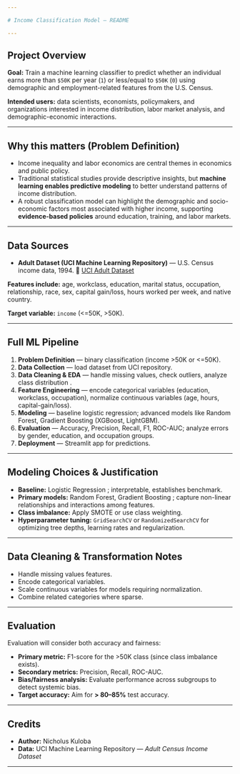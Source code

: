 ```yaml
---

# Income Classification Model — README

---
```


## Project Overview

**Goal:** Train a machine learning classifier to predict whether an individual earns more than `$50K` per year (`1`) or less/equal to `$50K` (`0`) using demographic and employment-related features from the U.S. Census.

**Intended users:** data scientists, economists, policymakers, and organizations interested in income distribution, labor market analysis, and demographic-economic interactions.

---

## Why this matters (Problem Definition)

* Income inequality and labor economics are central themes in economics and public policy.
* Traditional statistical studies provide descriptive insights, but **machine learning enables predictive modeling** to better understand patterns of income distribution.
* A robust classification model can highlight the demographic and socio-economic factors most associated with higher income, supporting **evidence-based policies** around education, training, and labor markets.

---

## Data Sources

* **Adult Dataset (UCI Machine Learning Repository)** — U.S. Census income data, 1994.
  🔗 [UCI Adult Dataset](https://archive.ics.uci.edu/dataset/2/adult)

**Features include:** age, workclass, education, marital status, occupation, relationship, race, sex, capital gain/loss, hours worked per week, and native country.

**Target variable:** `income` (<=50K, >50K).

---

## Full ML Pipeline

1. **Problem Definition** — binary classification (income >50K or <=50K).
2. **Data Collection** — load dataset from UCI repository.
3. **Data Cleaning & EDA** — handle missing values, check outliers, analyze class distribution .
4. **Feature Engineering** — encode categorical variables (education, workclass, occupation), normalize continuous variables (age, hours, capital-gain/loss).
5. **Modeling** — baseline logistic regression; advanced models like Random Forest, Gradient Boosting (XGBoost, LightGBM).
6. **Evaluation** — Accuracy, Precision, Recall, F1, ROC-AUC; analyze errors by gender, education, and occupation groups.
7. **Deployment** — Streamlit app for predictions.

---

## Modeling Choices & Justification

* **Baseline:** Logistic Regression ; interpretable, establishes benchmark.
* **Primary models:** Random Forest, Gradient Boosting ; capture non-linear relationships and interactions among features.
* **Class imbalance:** Apply SMOTE or use class weighting.
* **Hyperparameter tuning:** `GridSearchCV` or `RandomizedSearchCV` for optimizing tree depths, learning rates and regularization.

---

## Data Cleaning & Transformation Notes

* Handle missing values features.
* Encode categorical variables.
* Scale continuous variables for models requiring normalization.
* Combine related categories where sparse.

---

## Evaluation

Evaluation will consider both accuracy and fairness:

* **Primary metric:** F1-score for the >50K class (since class imbalance exists).
* **Secondary metrics:** Precision, Recall, ROC-AUC.
* **Bias/fairness analysis:** Evaluate performance across subgroups  to detect systemic bias.
* **Target accuracy:** Aim for **> 80–85%** test accuracy.

---

## Credits

* **Author:** Nicholus Kuloba
* **Data:** UCI Machine Learning Repository — *Adult Census Income Dataset*

---






